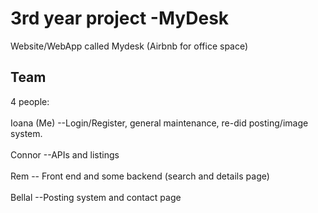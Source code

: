 # 3rd year project -MyDesk

Website/WebApp called Mydesk (Airbnb for office space)

## Team
4 people:
<br></br>
Ioana (Me) --Login/Register, general maintenance, re-did posting/image system.
<br></br>
Connor --APIs and listings
<br></br>
Rem -- Front end and some backend (search and details page)
<br></br>
Bellal --Posting system and contact page
